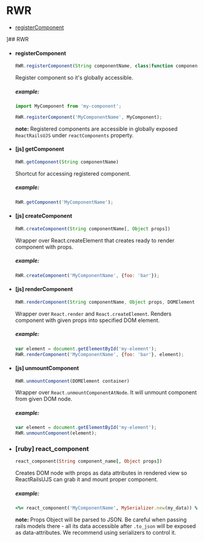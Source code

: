 # RWR
* [registerComponent](./api/basic#registerComponent)

]## RWR

* #### registerComponent
  ```js
  RWR.registerComponent(String componentName, class|function component)
  ```

  Register component so it's globally accessible.

  ##### example:

  ```js
  import MyComponent from 'my-component';

  RWR.registerComponent('MyComponentName', MyComponent);
  ```

  **note:** Registered components are accessible in globally exposed `ReactRailsUJS` under `reactComponents` property.

* #### [js] getComponent

  ```js
  RWR.getComponent(String componentName)
  ```

  Shortcut for accessing registered component.

  ##### example:

  ```js
  RWR.getComponent('MyComponentName');
  ```

* #### [js] createComponent

  ```js
  RWR.createComponent(String componentName[, Object props])
  ```

  Wrapper over React.createElement that creates ready to render component with props.

  ##### example:

  ```js
  RWR.createComponent('MyComponentName', {foo: 'bar'});
  ```

* #### [js] renderComponent

  ```js
  RWR.renderComponent(String componentName, Object props, DOMElement container)
  ```

  Wrapper over `React.render` and `React.createElement`. Renders component with given props into specified DOM element.

  ##### example:

  ```js
  var element = document.getElementById('my-element');
  RWR.renderComponent('MyComponentName', {foo: 'bar'}, element);
  ```

* #### [js] unmountComponent

  ```js
  RWR.unmountComponent(DOMElement container)
  ```

  Wrapper over `React.unmountComponentAtNode`. It will unmount component from given DOM node.

  ##### example:

  ```js
  var element = document.getElementById('my-element');
  RWR.unmountComponent(element);
  ```

* ### [ruby] react_component

  ```ruby
  react_component(String component_name[, Object props])
  ```

  Creates DOM node with props as data attributes in rendered view so ReactRailsUJS can grab it and mount proper  component.

  ##### example:

  ```ruby
  <%= react_component('MyComponentName', MySerializer.new(my_data)) %>
  ```

  **note:** Props Object will be parsed to JSON. Be careful when passing rails models there - all its data accessible after `.to_json` will be exposed as data-attributes. We  recommend using serializers to control it.
